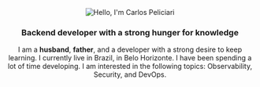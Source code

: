 <div align="center">
  <img src="https://readme-typing-svg.herokuapp.com?font=Fira+Code&pause=1000&color=FFFFFF&background=ffaa4d&center=true&vCenter=true&random=false&width=435&lines=Hello+%F0%9F%91%8B%2C+I'm+Carlos+Peliciari.;Nice+to+Meet+you.+%F0%9F%98%81" alt="Hello, I'm Carlos Peliciari" />
</div>

<h3 align="center">Backend developer with a strong hunger for knowledge</h3>
<p align="center">
  I am a <b>husband</b>, <b>father</b>, and a developer with a strong desire to keep learning. I currently live in Brazil, in Belo Horizonte. I have been spending a lot of time developing. I am interested in the following topics: Observability, Security, and DevOps.
</p>

